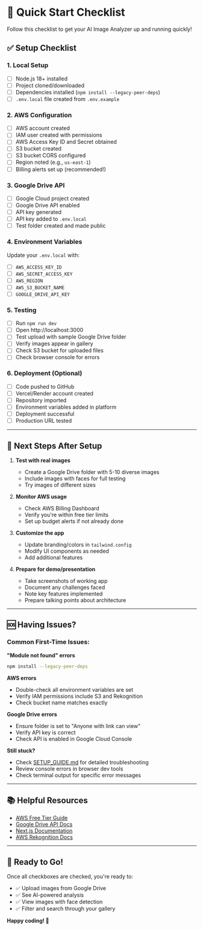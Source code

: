 # 🚀 Quick Start Checklist

Follow this checklist to get your AI Image Analyzer up and running quickly!

## ✅ Setup Checklist

### 1. Local Setup
- [ ] Node.js 18+ installed
- [ ] Project cloned/downloaded
- [ ] Dependencies installed (`npm install --legacy-peer-deps`)
- [ ] `.env.local` file created from `.env.example`

### 2. AWS Configuration
- [  ] AWS account created
- [  ] IAM user created with permissions
- [  ] AWS Access Key ID and Secret obtained
- [  ] S3 bucket created
- [  ] S3 bucket CORS configured
- [  ] Region noted (e.g., `us-east-1`)
- [  ] Billing alerts set up (recommended!)

### 3. Google Drive API
- [  ] Google Cloud project created
- [  ] Google Drive API enabled
- [  ] API key generated
- [  ] API key added to `.env.local`
- [  ] Test folder created and made public

### 4. Environment Variables
Update your `.env.local` with:
- [  ] `AWS_ACCESS_KEY_ID`
- [  ] `AWS_SECRET_ACCESS_KEY`
- [  ] `AWS_REGION`
- [  ] `AWS_S3_BUCKET_NAME`
- [  ] `GOOGLE_DRIVE_API_KEY`

### 5. Testing
- [ ] Run `npm run dev`
- [ ] Open http://localhost:3000
- [ ] Test upload with sample Google Drive folder
- [ ] Verify images appear in gallery
- [ ] Check S3 bucket for uploaded files
- [ ] Check browser console for errors

### 6. Deployment (Optional)
- [ ] Code pushed to GitHub
- [ ] Vercel/Render account created
- [ ] Repository imported
- [ ] Environment variables added in platform
- [ ] Deployment successful
- [ ] Production URL tested

---

## 🎯 Next Steps After Setup

1. **Test with real images**
   - Create a Google Drive folder with 5-10 diverse images
   - Include images with faces for full testing
   - Try images of different sizes

2. **Monitor AWS usage**
   - Check AWS Billing Dashboard
   - Verify you're within free tier limits
   - Set up budget alerts if not already done

3. **Customize the app**
   - Update branding/colors in `tailwind.config`
   - Modify UI components as needed
   - Add additional features

4. **Prepare for demo/presentation**
   - Take screenshots of working app
   - Document any challenges faced
   - Note key features implemented
   - Prepare talking points about architecture

---

## 🆘 Having Issues?

### Common First-Time Issues:

**"Module not found" errors**
```bash
npm install --legacy-peer-deps
```

**AWS errors**
- Double-check all environment variables are set
- Verify IAM permissions include S3 and Rekognition
- Check bucket name matches exactly

**Google Drive errors**
- Ensure folder is set to "Anyone with link can view"
- Verify API key is correct
- Check API is enabled in Google Cloud Console

**Still stuck?**
- Check [SETUP_GUIDE.md](./SETUP_GUIDE.md) for detailed troubleshooting
- Review console errors in browser dev tools
- Check terminal output for specific error messages

---

## 📚 Helpful Resources

- [AWS Free Tier Guide](https://aws.amazon.com/free/)
- [Google Drive API Docs](https://developers.google.com/drive/api/guides/about-sdk)
- [Next.js Documentation](https://nextjs.org/docs)
- [AWS Rekognition Docs](https://docs.aws.amazon.com/rekognition/)

---

## 🎉 Ready to Go!

Once all checkboxes are checked, you're ready to:
- ✅ Upload images from Google Drive
- ✅ See AI-powered analysis
- ✅ View images with face detection
- ✅ Filter and search through your gallery

**Happy coding! 🚀**

